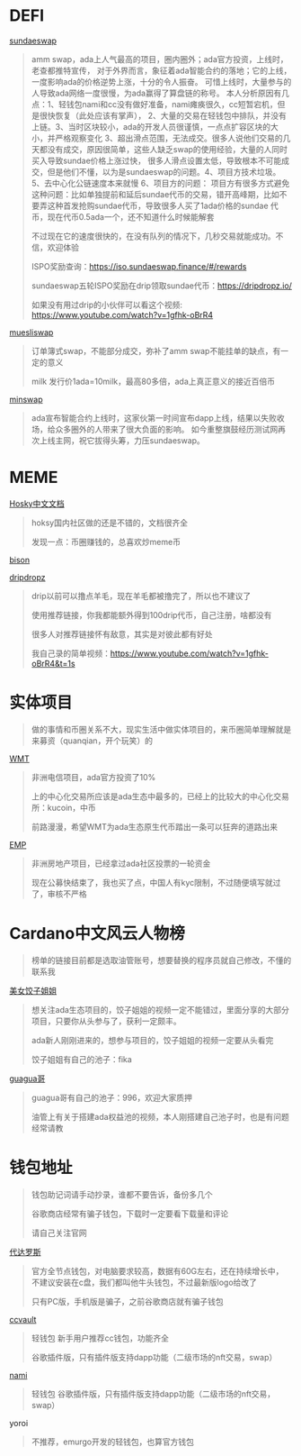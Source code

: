 
# DEFI

[sundaeswap](https://exchange.sundaeswap.finance/#/)
> amm swap，ada上人气最高的项目，圈内圈外；ada官方投资，上线时，老查都推特宣传，
> 对于外界而言，象征着ada智能合约的落地；它的上线，一度影响ada的价格逆势上涨，十分的令人振奋。
> 可惜上线时，大量参与的人导致ada网络一度很慢，为ada赢得了算盘链的称号。
> 本人分析原因有几点：1、轻钱包nami和cc没有做好准备，nami瘫痪很久，cc短暂宕机，但是很快恢复（此处应该有掌声），
> 2、大量的交易在轻钱包中排队，并没有上链。3、当时区块较小，ada的开发人员很谨慎，一点点扩容区块的大小，并严格观察变化
> 3、超出滑点范围，无法成交。很多人说他们交易的几天都没有成交，原因很简单，这些人缺乏swap的使用经验，大量的人同时买入导致sundae价格上涨过快，
> 很多人滑点设置太低，导致根本不可能成交，但是他们不懂，以为是sundaeswap的问题。4、项目方技术垃圾。 5、去中心化公链速度本来就慢 6、项目方的问题：
> 项目方有很多方式避免这种问题：比如单独提前和延后sundae代币的交易，错开高峰期，比如不要弄这种首发抢购sundae代币，导致很多人买了1ada价格的sundae
> 代币，现在代币0.5ada一个，还不知道什么时候能解套
> 
> 不过现在它的速度很快的，在没有队列的情况下，几秒交易就能成功。不信，欢迎体验
> 
> ISPO奖励查询：https://iso.sundaeswap.finance/#/rewards
> 
> sundaeswap五轮ISPO奖励在drip领取sundae代币：https://dripdropz.io/
> 
> 如果没有用过drip的小伙伴可以看这个视频: https://www.youtube.com/watch?v=1gfhk-oBrR4

[muesliswap](https://ada.muesliswap.com/markets/featured)
> 订单簿式swap，不能部分成交，弥补了amm swap不能挂单的缺点，有一定的意义
> 
> milk 发行价1ada=10milk，最高80多倍，ada上真正意义的接近百倍币

[minswap](https://minswap.org/)
> ada宣布智能合约上线时，这家伙第一时间宣布dapp上线，结果以失败收场，给众多圈外的人带来了很大负面的影响。
> 如今重整旗鼓经历测试网再次上线主网，祝它拔得头筹，力压sundaeswap。



# MEME

[Hosky中文文档](https://cryptos.gitbook.io/hosky/)
> hoksy国内社区做的还是不错的，文档很齐全
> 
> 发现一点：币圈赚钱的，总喜欢炒meme币

[bison](https://twitter.com/bisoncoin_io)

[dripdropz](https://dripdropz.io/?ref=E81jROk0)
> drip以前可以撸点羊毛，现在羊毛都被撸完了，所以也不建议了
>
> 使用推荐链接，你我都能额外得到100drip代币，自己注册，啥都没有
>
> 很多人对推荐链接怀有敌意，其实是对彼此都有好处
>
> 我自己录的简单视频：https://www.youtube.com/watch?v=1gfhk-oBrR4&t=1s


# 实体项目
> 做的事情和币圈关系不大，现实生活中做实体项目的，来币圈简单理解就是来募资（quanqian，开个玩笑）的

[WMT](https://twitter.com/wmtoken)
> 非洲电信项目，ada官方投资了10%
> 
> 上的中心化交易所应该是ada生态中最多的，已经上的比较大的中心化交易所：kucoin，中币
> 
> 前路漫漫，希望WMT为ada生态原生代币踏出一条可以狂奔的道路出来

[EMP](https://twitter.com/empowa_io)
> 非洲房地产项目，已经拿过ada社区投票的一轮资金
> 
> 现在公募快结束了，我也买了点，中国人有kyc限制，不过随便填写就过了，审核不严格

# Cardano中文风云人物榜
> 榜单的链接目前都是选取油管账号，想要替换的程序员就自己修改，不懂的联系我

[美女饺子姐姐](https://www.youtube.com/c/BullishDumpling%E9%A5%BA%E5%AD%90)
> 想关注ada生态项目的，饺子姐姐的视频一定不能错过，里面分享的大部分项目，只要你从头参与了，获利一定颇丰。
>
> ada新人刚刚进来的，想参与项目的，饺子姐姐的视频一定要从头看完
>
> 饺子姐姐有自己的池子：fika

[guagua哥](https://www.youtube.com/channel/UCw6MUzxa6jvgI8yN1PnxQEA/videos)
> guagua哥有自己的池子：996，欢迎大家质押
>
> 油管上有关于搭建ada权益池的视频，本人刚搭建自己池子时，也是有问题经常请教

# 钱包地址
> 钱包助记词请手动抄录，谁都不要告诉，备份多几个
> 
> 谷歌商店经常有骗子钱包，下载时一定要看下载量和评论
> 
> 请自己关注官网

[代达罗斯](https://daedaluswallet.io/)
> 官方全节点钱包，对电脑要求较高，数据有60G左右，还在持续增长中，
> 不建议安装在c盘，我们都叫他牛头钱包，不过最新版logo给改了
> 
> 只有PC版，手机版是骗子，之前谷歌商店就有骗子钱包

[ccvault](https://chrome.google.com/webstore/detail/ccvaultio/kmhcihpebfmpgmihbkipmjlmmioameka)
> 轻钱包 新手用户推荐cc钱包，功能齐全
> 
> 谷歌插件版，只有插件版支持dapp功能（二级市场的nft交易，swap）

[nami](https://chrome.google.com/webstore/detail/nami/lpfcbjknijpeeillifnkikgncikgfhdo)
> 轻钱包 谷歌插件版，只有插件版支持dapp功能（二级市场的nft交易，swap）

yoroi
> 不推荐，emurgo开发的轻钱包，也算官方钱包




